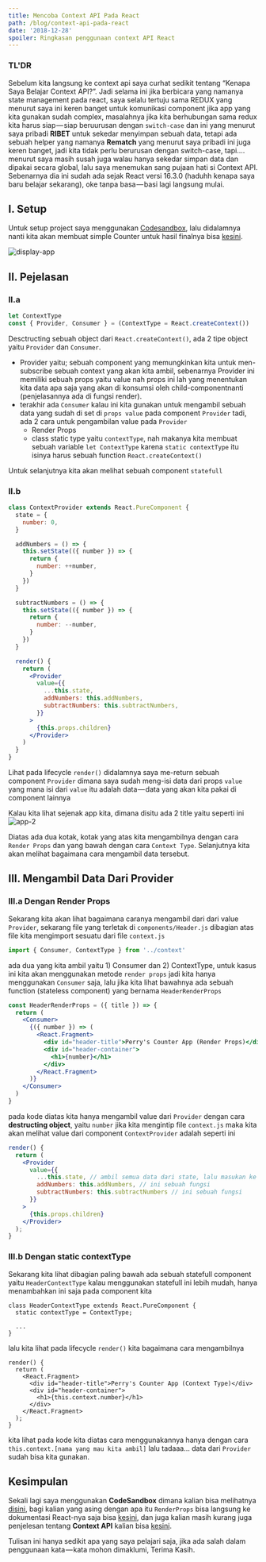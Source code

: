 ```yaml
---
title: Mencoba Context API Pada React
path: /blog/context-api-pada-react
date: '2018-12-28'
spoiler: Ringkasan penggunaan context API React
---
```


### TL'DR

Sebelum kita langsung ke context api saya curhat sedikit tentang “Kenapa Saya Belajar Context API?”. Jadi selama ini jika berbicara yang namanya state management pada react, saya selalu tertuju sama REDUX yang menurut saya ini keren banget untuk komunikasi component jika app yang kita gunakan sudah complex, masalahnya jika kita berhubungan sama redux kita harus siap — siap beruurusan dengan `switch-case` dan ini yang menurut saya pribadi **RIBET** untuk sekedar menyimpan sebuah data, tetapi ada sebuah helper yang namanya **Rematch** yang menurut saya pribadi ini juga keren banget, jadi kita tidak perlu berurusan dengan switch-case, tapi…. menurut saya masih susah juga walau hanya sekedar simpan data dan dipakai secara global, lalu saya menemukan sang pujaan hati si Context API. Sebenarnya dia ini sudah ada sejak React versi 16.3.0 (haduhh kenapa saya baru belajar sekarang), oke tanpa basa — basi lagi langsung mulai.

## I. Setup

Untuk setup project saya menggunakan [Codesandbox](https://codesandbox.io/), lalu didalamnya nanti kita akan membuat simple Counter untuk hasil finalnya bisa [kesini](https://codesandbox.io/s/n7rj5lxrzp).

![display-app](./app.png)

## II. Pejelasan

### II.a

```jsx
let ContextType
const { Provider, Consumer } = (ContextType = React.createContext())
```

Desctructing sebuah object dari `React.createContext()`, ada 2 tipe object yaitu `Provider` dan `Consumer`.

- Provider yaitu; sebuah component yang memungkinkan kita untuk men-subscribe sebuah context yang akan kita ambil, sebenarnya Provider ini memiliki sebuah props yaitu value nah props ini lah yang menentukan kita data apa saja yang akan di konsumsi oleh child-componentnanti (penjelasannya ada di fungsi render).
- terakhir ada `Consumer` kalau ini kita gunakan untuk mengambil sebuah data yang sudah di set di `props value` pada component `Provider` tadi, ada 2 cara untuk pengambilan value pada `Provider`
  - Render Props
  - class static type yaitu `contextType`, nah makanya kita membuat sebuah variable `let ContextType` karena `static contextType` itu isinya harus sebuah function `React.createContext()`

Untuk selanjutnya kita akan melihat sebuah component `statefull`

### II.b

```jsx
class ContextProvider extends React.PureComponent {
  state = {
    number: 0,
  }

  addNumbers = () => {
    this.setState(({ number }) => {
      return {
        number: ++number,
      }
    })
  }

  subtractNumbers = () => {
    this.setState(({ number }) => {
      return {
        number: --number,
      }
    })
  }

  render() {
    return (
      <Provider
        value={{
          ...this.state,
          addNumbers: this.addNumbers,
          subtractNumbers: this.subtractNumbers,
        }}
      >
        {this.props.children}
      </Provider>
    )
  }
}
```

Lihat pada lifecycle `render()` didalamnya saya me-return sebuah component `Provider` dimana saya sudah meng-isi data dari props `value` yang mana isi dari `value` itu adalah data — data yang akan kita pakai di component lainnya

Kalau kita lihat sejenak app kita, dimana disitu ada 2 title yaitu seperti ini
![app-2](./app-2.png)

Diatas ada dua kotak, kotak yang atas kita mengambilnya dengan cara `Render Props` dan yang bawah dengan cara `Context Type`. Selanjutnya kita akan melihat bagaimana cara mengambil data tersebut.

## III. Mengambil Data Dari Provider

### III.a Dengan Render Props

Sekarang kita akan lihat bagaimana caranya mengambil dari dari value `Provider`, sekarang file yang terletak di `components/Header.js` dibagian atas file kita mengimport sesuatu dari file `context.js`

```jsx
import { Consumer, ContextType } from '../context'
```

ada dua yang kita ambil yaitu 1) Consumer dan 2) ContextType, untuk kasus ini kita akan menggunakan metode `render props` jadi kita hanya menggunakan `Consumer` saja, lalu jika kita lihat bawahnya ada sebuah function (stateless component) yang bernama `HeaderRenderProps`

```jsx
const HeaderRenderProps = ({ title }) => {
  return (
    <Consumer>
      {({ number }) => (
        <React.Fragment>
          <div id="header-title">Perry's Counter App (Render Props)</div>
          <div id="header-container">
            <h1>{number}</h1>
          </div>
        </React.Fragment>
      )}
    </Consumer>
  )
}
```

pada kode diatas kita hanya mengambil value dari `Provider` dengan cara **destructing object**, yaitu `number` jika kita mengintip file `context.js` maka kita akan melihat value dari component `ContextProvider` adalah seperti ini

```jsx
render() {
  return (
    <Provider
      value={{
        ...this.state, // ambil semua data dari state, lalu masukan ke dalam sini
        addNumbers: this.addNumbers, // ini sebuah fungsi
        subtractNumbers: this.subtractNumbers // ini sebuah fungsi
      }}
    >
      {this.props.children}
    </Provider>
  );
}
```

### III.b Dengan static contextType

Sekarang kita lihat dibagian paling bawah ada sebuah statefull component yaitu `HeaderContextType` kalau menggunakan statefull ini lebih mudah, hanya menambahkan ini saja pada component kita

```jsx{2}
class HeaderContextType extends React.PureComponent {
  static contextType = ContextType;

  ...
}
```

lalu kita lihat pada lifecycle `render()` kita bagaimana cara mengambilnya

```jsx{6}
render() {
  return (
    <React.Fragment>
      <div id="header-title">Perry's Counter App (Context Type)</div>
      <div id="header-container">
        <h1>{this.context.number}</h1>
      </div>
    </React.Fragment>
  );
}
```

kita lihat pada kode kita diatas cara menggunakannya hanya dengan cara `this.context.[nama yang mau kita ambil]` lalu tadaaa… data dari `Provider` sudah bisa kita gunakan.

## Kesimpulan

Sekali lagi saya menggunakan **CodeSandbox** dimana kalian bisa melihatnya [disini](https://codesandbox.io/s/n7rj5lxrzp), bagi kalian yang asing dengan apa itu `RenderProps` bisa langsung ke dokumentasi React-nya saja bisa [kesini](https://reactjs.org/docs/render-props.html), dan juga kalian masih kurang juga penjelesan tentang **Context API** kalian bisa [kesini](https://reactjs.org/docs/context.html).

Tulisan ini hanya sedikit apa yang saya pelajari saja, jika ada salah dalam penggunaan kata — kata mohon dimaklumi, Terima Kasih.
